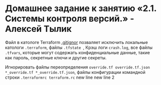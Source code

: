 # Домашнее задание к занятию «2.1. Системы контроля версий.» - Алексей Тылик 

Файл в катологе Terraform [.gitignor](Terraform/.gitignore) позваляет исключить 
локальные катологи `.terraform`,
файлы  `.tfstate `,
Крэш логи  `crash.log`,
все файлы `.tfvars`, которые могут содержать конфиденциальные данные, такие как пароль, секретные ключи и другие секреты.

Игнорировать файлы переопределения `override.tf override.tf.json *_override.tf *_override.tf.json`,
файлы конфигурации командной строки `.terraformrc terraform.rc`
new line
new line 2